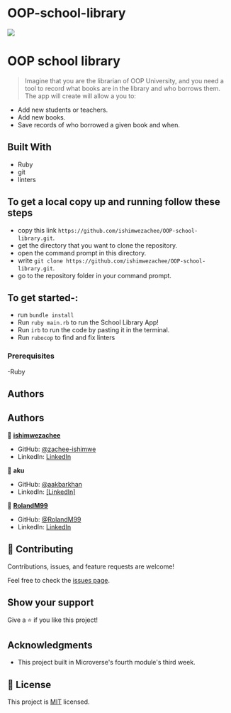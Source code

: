 # OOP-school-library

![](https://img.shields.io/badge/Microverse-blueviolet)

# OOP school library

> Imagine that you are the librarian of OOP University, and you need a tool to record what books are in the library and who borrows them. The app will create will allow a you to:

- Add new students or teachers.
- Add new books.
- Save records of who borrowed a given book and when.


## Built With

- Ruby
- git
- linters

## To get a local copy up and running follow these  steps

- copy this link `https://github.com/ishimwezachee/OOP-school-library.git`.
- get the directory that you want to clone the repository.
- open the command prompt in this directory.
- write `git clone https://github.com/ishimwezachee/OOP-school-library.git`.
- go to the repository folder in your command prompt.

## To get started-:
- run `bundle install`
- Run `ruby main.rb` to run the School Library App!
- Run `irb` to run the code by pasting it in the terminal.
- Run `rubocop` to find and fix linters

### Prerequisites

-Ruby

## Authors

## Authors
👤 **[ishimwezachee](https://github.com/ishimwezachee)**

- GitHub: [@zachee-ishimwe](https://github.com/ishimwezachee)
- LinkedIn: [LinkedIn](https://www.linkedin.com/in/zachee-ishimwe/)


👤 **aku** 
- GitHub: [@aakbarkhan](https://github.com/aakbarkhan)
- LinkedIn: [[LinkedIn]](https://www.linkedin.com/in/akuu-khan/)
  
👤 **[RolandM99](https://github.com/RolandM99)**

- GitHub: [@RolandM99](https://github.com/RolandM99)
- LinkedIn: [LinkedIn](www.linkedin.com/in/roland-mweze)




## 🤝 Contributing

Contributions, issues, and feature requests are welcome!

Feel free to check the [issues page](../../issues/).

## Show your support

Give a ⭐️ if you like this project!

## Acknowledgments

- This project built in Microverse's fourth module's third week.

## 📝 License

This project is [MIT](./MIT.md) licensed.
